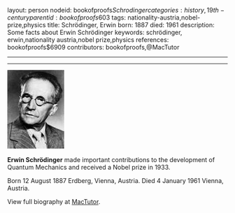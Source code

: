 layout: person
nodeid: bookofproofs$Schrodinger
categories: history,19th-century
parentid: bookofproofs$603
tags: nationality-austria,nobel-prize,physics
title: Schrödinger, Erwin
born: 1887
died: 1961
description: Some facts about Erwin Schrödinger
keywords: schrödinger, erwin,nationality austria,nobel prize,physics
references: bookofproofs$6909
contributors: bookofproofs,@MacTutor

---


---

![Schrodinger.jpg](https://github.com/bookofproofs/bookofproofs.github.io/blob/main/_sources/_assets/images/portraits/Schrodinger.jpg?raw=true)

**Erwin Schrödinger** made important contributions to the development of Quantum Mechanics and received a Nobel prize in 1933.

Born 12 August 1887 Erdberg, Vienna, Austria. Died 4 January 1961 Vienna, Austria.


View full biography at [MacTutor](https://mathshistory.st-andrews.ac.uk/Biographies/Schrodinger/).